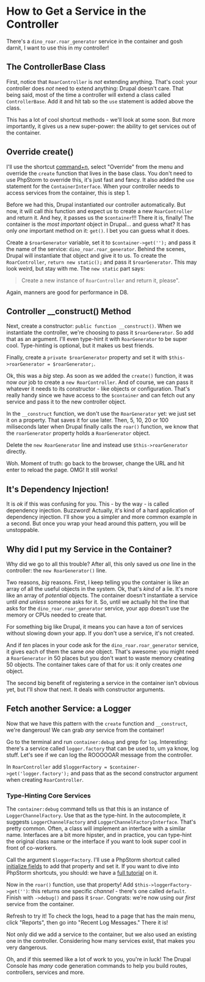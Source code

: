 # How to Get a Service in the Controller

There's a `dino_roar.roar_generator` service in the container and gosh darnit, I
want to use this in my controller!

## The ControllerBase Class

First, notice that `RoarController` is *not* extending anything. That's cool: your
controller does *not* need to extend anything: Drupal doesn't care. That being said,
most of the time a controller will extend a class called `ControllerBase`. Add it
and hit tab so the `use` statement is added above the class.

This has a lot of cool shortcut methods - we'll look at some soon. But more importantly,
it gives us a new super-power: the ability to get services out of the container. 

## Override create()

I'll use the shortcut [command+n](http://knpuniversity.com/screencast/phpstorm/doctrine),
select "Override" from the menu and override the `create` function that lives in
the base class. You don't need to use PhpStorm to override this, it's just fast and
fancy. It also added the `use` statement for the `ContainerInterface`. When your
controller needs to access services from the container, this is step 1.

Before we had this, Drupal instantiated our controller automatically. But now, it
will call *this* function and expect *us* to create a new `RoarController` and return
it. And hey, it passes us the `$container`!!! There it is, finally! The container
is the *most important* object in Drupal... and guess what? It has only *one* important
method on it: `get()`. I bet you can guess what it does.

Create a `$roarGenerator` variable, set it to `$container->get('');` and pass it the name
of the service: `dino_roar.roar_generator`. Behind the scenes, Drupal will instantiate
that object and give it to us. To create the `RoarController`, `return new static();`
and pass it `$roarGenerator`. This may look weird, but stay with me. The `new static`
part says:

> Create a new instance of `RoarController` and return it, please".

Again, manners are good for performance in D8.

## Controller __construct() Method

Next, create a constructor: `public function __construct()`. When we instantiate
the controller, we're choosing to pass it `$roarGenerator`. So add that as an argument.
I'll even type-hint it with `RoarGenerator` to be super cool. Type-hinting is
optional, but it makes us best friends.

Finally, create a `private $roarGenerator` property and set it with
`$this->roarGenerator = $roarGenerator;`.

Ok, this was a *big* step. As soon as we added the `create()` function, it was now
*our* job to create a `new RoarController`. And of course, we can pass it whatever it
needs to its constructor - like objects or configuration. That's really handy since
we have access to the `$container` and can fetch out any service and pass it to
the new controller object.

In the `__construct` function, we don't use the `RoarGenerator` yet: we just set
it on a property. That saves it for use later. Then, 5, 10, 20 or 100 miliseconds
later when Drupal finally calls the `roar()` function, we know that the `roarGenerator`
property holds a `RoarGenerator` object.

Delete the `new RoarGenerator` line and instead use `$this->roarGenerator` directly.

Woh. Moment of truth: go back to the browser, change the URL and hit enter to reload
the page. OMG! It still works!

## It's Dependency Injection!

It is *ok* if this was confusing for you. This - by the way - is called dependency
injection. Buzzword! Actually, it's kind of a hard application of dependency injection.
I'll show you a simpler and more common example in a second. But once you wrap your
head around this pattern, you will be unstoppable.


## Why did I put my Service in the Container?

Why did we go to all this trouble? After all, this only saved us *one* line in the
controller: the `new RoarGenerator()` line.

Two reasons, *big* reasons. First, I keep telling you the container is like an array
of all the useful objects in the system. Ok, that's *kind* of a lie. It's more like
an array of *potential* objects. The container doesn't instantiate a service until
*and unless* someone asks for it. So, until we actually hit the line that asks for
the `dino_roar.roar_generator` service, your app doesn't use the memory or CPUs needed
to create that.

For something big like Drupal, it means you can have a *ton* of services without
slowing down your app. If you don't use a service, it's not created.

And if *ten* places in your code ask for the `dino_roar.roar_generator` service,
it gives each of them the same *one* object. That's awesome: you might need a
`RoarGenerator` in 50 places but you don't want to waste memory creating 50 objects.
The container takes care of that for us: it only creates *one* object.

The second big benefit of registering a service in the container isn't obvious yet,
but I'll show that next. It deals with constructor arguments.

## Fetch another Service: a Logger

Now that we have this pattern with the `create` function and `__construct`, we're
dangerous! We can grab *any* service from the container!

Go to the terminal and run `container:debug` and grep for `log`. Interesting: there's
a service called `logger.factory` that can be used to, um ya know, log stuff. Let's
see if we can log the ROOOOOAR message from the controller.

In `RoarController` add `$loggerFactory = $container->get('logger.factory');` and
pass that as the second constructor argument when creating `RoarController`.

### Type-Hinting Core Services

The `container:debug` command tells us that this is an instance of `LoggerChannelFactory`.
Use that as the type-hint. In the autocomplete, it suggests `LoggerChannelFactory`
and `LoggerChannelFactoryInterface`. That's pretty common. Often, a class will implement
an interface with a similar name. Interfaces are a bit more hipster, and in practice,
you can type-hint the original class name or the interface if you want to look super
cool in front of co-workers.

Call the argument `$loggerFactory`. I'll use a PhpStorm shortcut called
[initialize fields](http://knpuniversity.com/screencast/phpstorm/service-shortcuts#generating-constructor-properties)
to add that property and set it. If you want to dive into PhpStorm shortcuts, you
should: we have a [full tutorial](http://knpuniversity.com/screencast/phpstorm) on
it.

Now in the `roar()` function, use that property! Add `$this->loggerFactory->get('')`: this
returns one specific *channel* - there's one called `default`. Finish with `->debug()`
and pass it `$roar`. Congrats: we're now using our *first* service from the container.

Refresh to try it! To check the logs, head to a page that has the main menu, click
"Reports", then go into "Recent Log Messages." There it is! 

Not only did we add a service to the container, but we also used an existing one
in the controller. Considering how many services exist, that makes you very dangerous. 

Oh, and if this seemed like a lot of work to you, you're in luck! The Drupal Console
has *many* code generation commands to help you build routes, controllers, services
and more.
